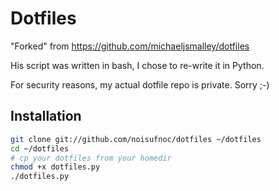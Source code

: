 Dotfiles
========
"Forked" from https://github.com/michaeljsmalley/dotfiles

His script was written in bash, I chose to re-write it in Python.

For security reasons, my actual dotfile repo is private.  Sorry ;-)

Installation
------------

``` bash
git clone git://github.com/noisufnoc/dotfiles ~/dotfiles
cd ~/dotfiles
# cp your dotfiles from your homedir
chmod +x dotfiles.py
./dotfiles.py
```
